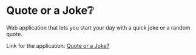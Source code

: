 # Quote or a Joke:grey_question:

Web application that lets you start your day with a quick joke or a random quote.

Link for the application: [Quote or a Joke?](https://hujdur.github.io/quote-or-a-joke)
